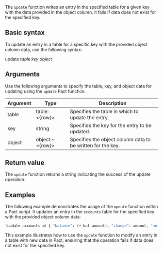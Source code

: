 The `update` function writes an entry in the specified table for a given key with the data provided in the object column. It fails if data does not exist for the specified key.

## Basic syntax

To update an entry in a table for a specific key with the provided object column data, use the following syntax:

update *table* *key* *object*

## Arguments

Use the following arguments to specify the table, key, and object data for updating using the `update` Pact function.

| Argument | Type | Description |
| --- | --- | --- |
| table | table:<{row}> | Specifies the table in which to update the entry. |
| key | string | Specifies the key for the entry to be updated. |
| object | object:~<{row}> | Specifies the object column data to be written for the key. |

## Return value

The `update` function returns a string indicating the success of the update operation.

## Examples

The following example demonstrates the usage of the `update` function within a Pact script. It updates an entry in the `accounts` table for the specified key with the provided object column data:

```lisp
(update accounts id { "balance": (+ bal amount), "change": amount, "note": "credit" })
```

This example illustrates how to use the `update` function to modify an entry in a table with new data in Pact, ensuring that the operation fails if data does not exist for the specified key.
